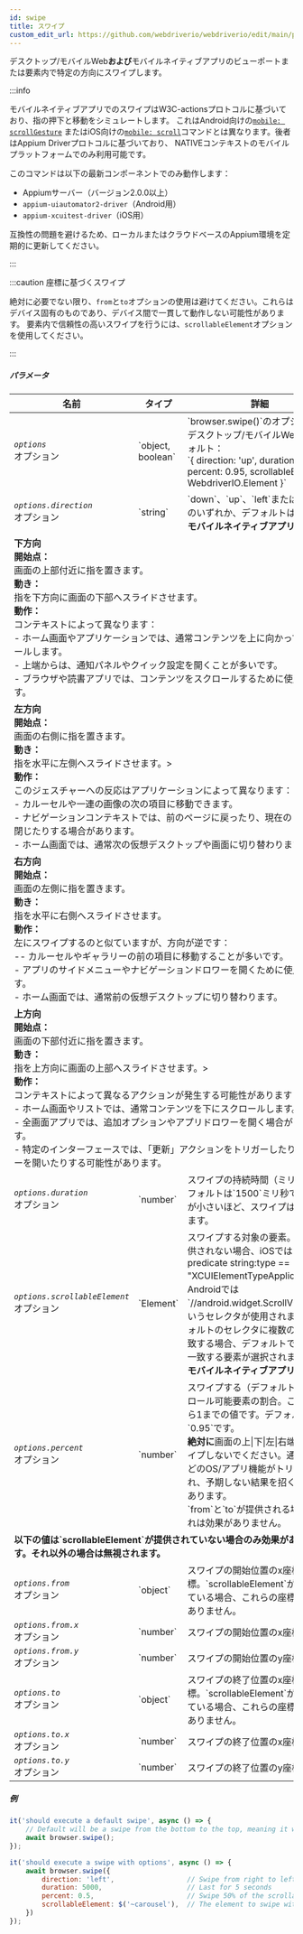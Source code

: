 ```yaml
---
id: swipe
title: スワイプ
custom_edit_url: https://github.com/webdriverio/webdriverio/edit/main/packages/webdriverio/src/commands/mobile/swipe.ts
---
```


デスクトップ/モバイルWeb<strong>および</strong>モバイルネイティブアプリのビューポートまたは要素内で特定の方向にスワイプします。

:::info

モバイルネイティブアプリでのスワイプはW3C-actionsプロトコルに基づいており、指の押下と移動をシミュレートします。
これはAndroid向けの[`mobile: scrollGesture`](https://github.com/appium/appium-uiautomator2-driver/blob/master/docs/android-mobile-gestures.md#mobile-scrollgesture)
またはiOS向けの[`mobile: scroll`](https://appium.github.io/appium-xcuitest-driver/latest/reference/execute-methods/#mobile-scroll)コマンドとは異なります。後者はAppium Driverプロトコルに基づいており、
NATIVEコンテキストのモバイルプラットフォームでのみ利用可能です。

このコマンドは以下の最新コンポーネントでのみ動作します：
 - Appiumサーバー（バージョン2.0.0以上）
 - `appium-uiautomator2-driver`（Android用）
 - `appium-xcuitest-driver`（iOS用）

互換性の問題を避けるため、ローカルまたはクラウドベースのAppium環境を定期的に更新してください。

:::

:::caution 座標に基づくスワイプ

絶対に必要でない限り、`from`と`to`オプションの使用は避けてください。これらはデバイス固有のものであり、デバイス間で一貫して動作しない可能性があります。
要素内で信頼性の高いスワイプを行うには、`scrollableElement`オプションを使用してください。

:::

##### パラメータ

<table>
  <thead>
    <tr>
      <th>名前</th><th>タイプ</th><th>詳細</th>
    </tr>
  </thead>
  <tbody>
    <tr>
      <td><code><var>options</var></code><br /><span className="label labelWarning">オプション</span></td>
      <td>`object, boolean`</td>
      <td>`browser.swipe()`のオプション。デスクトップ/モバイルWebのデフォルト：<br/> `{ direction: 'up', duration: 1500, percent: 0.95, scrollableElement: WebdriverIO.Element }`</td>
    </tr>
    <tr>
      <td><code><var>options.direction</var></code><br /><span className="label labelWarning">オプション</span></td>
      <td>`string`</td>
      <td>`down`、`up`、`left`または`right`のいずれか、デフォルトは`up`。<br /><strong>モバイルネイティブアプリのみ</strong></td>
    </tr>
    <tr>
                      <td colspan="3"><strong>下方向</strong><br /><strong>開始点：</strong><br/>画面の上部付近に指を置きます。<br/><strong>動き：</strong><br/>指を下方向に画面の下部へスライドさせます。<br/><strong>動作：</strong><br/>コンテキストによって異なります：<br />- ホーム画面やアプリケーションでは、通常コンテンツを上に向かってスクロールします。<br />- 上端からは、通知パネルやクイック設定を開くことが多いです。<br />- ブラウザや読書アプリでは、コンテンツをスクロールするために使用できます。</td>
            </tr>
    <tr>
                      <td colspan="3"><strong>左方向</strong><br /><strong>開始点：</strong><br/>画面の右側に指を置きます。<br/><strong>動き：</strong><br/>指を水平に左側へスライドさせます。><br/><strong>動作：</strong><br/>このジェスチャーへの反応はアプリケーションによって異なります：<br />- カルーセルや一連の画像の次の項目に移動できます。<br />- ナビゲーションコンテキストでは、前のページに戻ったり、現在のビューを閉じたりする場合があります。<br />- ホーム画面では、通常次の仮想デスクトップや画面に切り替わります。</td>
            </tr>
    <tr>
                      <td colspan="3"><strong>右方向</strong><br /><strong>開始点：</strong><br/>画面の左側に指を置きます。<br/><strong>動き：</strong><br/>指を水平に右側へスライドさせます。<br/><strong>動作：</strong><br/>左にスワイプするのと似ていますが、方向が逆です：<br />-- カルーセルやギャラリーの前の項目に移動することが多いです。<br />- アプリのサイドメニューやナビゲーションドロワーを開くために使用できます。<br />- ホーム画面では、通常前の仮想デスクトップに切り替わります。</td>
            </tr>
    <tr>
                      <td colspan="3"><strong>上方向</strong><br /><strong>開始点：</strong><br/>画面の下部付近に指を置きます。<br/><strong>動き：</strong><br/>指を上方向に画面の上部へスライドさせます。><br/><strong>動作：</strong><br/>コンテキストによって異なるアクションが発生する可能性があります：<br />- ホーム画面やリストでは、通常コンテンツを下にスクロールします。<br />- 全画面アプリでは、追加オプションやアプリドロワーを開く場合があります。<br />- 特定のインターフェースでは、「更新」アクションをトリガーしたり、検索バーを開いたりする可能性があります。</td>
            </tr>
    <tr>
      <td><code><var>options.duration</var></code><br /><span className="label labelWarning">オプション</span></td>
      <td>`number`</td>
      <td>スワイプの持続時間（ミリ秒）。デフォルトは`1500`ミリ秒です。値が小さいほど、スワイプは速くなります。</td>
    </tr>
    <tr>
      <td><code><var>options.scrollableElement</var></code><br /><span className="label labelWarning">オプション</span></td>
      <td>`Element`</td>
      <td>スワイプする対象の要素。要素が提供されない場合、iOSでは `-ios predicate string:type == "XCUIElementTypeApplication"`、Androidでは `//android.widget.ScrollView'` というセレクタが使用されます。デフォルトのセレクタに複数の要素が一致する場合、デフォルトでは最初に一致する要素が選択されます。<br /> <strong>モバイルネイティブアプリのみ</strong></td>
    </tr>
    <tr>
      <td><code><var>options.percent</var></code><br /><span className="label labelWarning">オプション</span></td>
      <td>`number`</td>
      <td>スワイプする（デフォルトの）スクロール可能要素の割合。これは0から1までの値です。デフォルトは`0.95`です。<br /><strong>絶対に</strong>画面の上|下|左|右端からスワイプしないでください。通知バーなどのOS/アプリ機能がトリガーされ、予期しない結果を招く可能性があります。<br />`from`と`to`が提供される場合、これは効果がありません。</td>
    </tr>
    <tr>
              <td colspan="3"><strong>以下の値は`scrollableElement`が提供されて<strong>いない</strong>場合<strong>のみ</strong>効果があります。それ以外の場合は無視されます。</strong></td>
            </tr>
    <tr>
      <td><code><var>options.from</var></code><br /><span className="label labelWarning">オプション</span></td>
      <td>`object`</td>
      <td>スワイプの開始位置のx座標とy座標。`scrollableElement`が提供されている場合、これらの座標は効果がありません。</td>
    </tr>
    <tr>
      <td><code><var>options.from.x</var></code><br /><span className="label labelWarning">オプション</span></td>
      <td>`number`</td>
      <td>スワイプの開始位置のx座標。</td>
    </tr>
    <tr>
      <td><code><var>options.from.y</var></code><br /><span className="label labelWarning">オプション</span></td>
      <td>`number`</td>
      <td>スワイプの開始位置のy座標。</td>
    </tr>
    <tr>
      <td><code><var>options.to</var></code><br /><span className="label labelWarning">オプション</span></td>
      <td>`object`</td>
      <td>スワイプの終了位置のx座標とy座標。`scrollableElement`が提供されている場合、これらの座標は効果がありません。</td>
    </tr>
    <tr>
      <td><code><var>options.to.x</var></code><br /><span className="label labelWarning">オプション</span></td>
      <td>`number`</td>
      <td>スワイプの終了位置のx座標。</td>
    </tr>
    <tr>
      <td><code><var>options.to.y</var></code><br /><span className="label labelWarning">オプション</span></td>
      <td>`number`</td>
      <td>スワイプの終了位置のy座標。</td>
    </tr>
  </tbody>
</table>

##### 例

```js title="swipe.js"
it('should execute a default swipe', async () => {
    // Default will be a swipe from the bottom to the top, meaning it will swipe UP
    await browser.swipe();
});

```

```js title="swipe.with.options.js"
it('should execute a swipe with options', async () => {
    await browser.swipe({
        direction: 'left',                  // Swipe from right to left
        duration: 5000,                     // Last for 5 seconds
        percent: 0.5,                       // Swipe 50% of the scrollableElement
        scrollableElement: $('~carousel'),  // The element to swipe within
    })
});
```